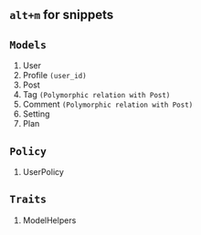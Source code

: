 
## ```alt+m```  for snippets

## `Models`

1. User
1. Profile `(user_id)`
1. Post
1. Tag  `(Polymorphic relation with Post)`
1. Comment  `(Polymorphic relation with Post)`
1. Setting
1. Plan

##  `Policy`
1. UserPolicy


##  `Traits`
1. ModelHelpers